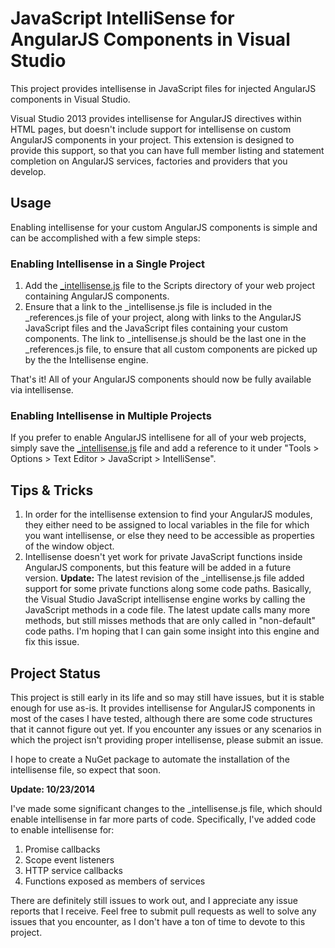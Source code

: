 JavaScript IntelliSense for AngularJS Components in Visual Studio
===================================

This project provides intellisense in JavaScript files for injected AngularJS components in Visual Studio.

Visual Studio 2013 provides intellisense for AngularJS directives within HTML pages, but doesn't include support for intellisense on custom AngularJS components in your project. This extension is designed to provide this support, so that you can have full member listing and statement completion on AngularJS services, factories and providers that you develop.

## Usage

Enabling intellisense for your custom AngularJS components is simple and can be accomplished with a few simple steps:

### Enabling Intellisense in a Single Project

1. Add the [_intellisense.js](https://raw.github.com/jmbledsoe/angularjs-visualstudio-intellisense/master/src/Scripts/_intellisense.js) file to the Scripts directory of your web project containing AngularJS components.
2. Ensure that a link to the _intellisense.js file is included in the _references.js file of your project, along with links to the AngularJS JavaScript files and the JavaScript files containing your custom components. The link to _intellisense.js should be the last one in the _references.js file, to ensure that all custom components are picked up by the the Intellisense engine.

That's it! All of your AngularJS components should now be fully available via intellisense.

### Enabling Intellisense in Multiple Projects

If you prefer to enable AngularJS intellisene for all of your web projects, simply save the [_intellisense.js](https://raw.github.com/jmbledsoe/angularjs-visualstudio-intellisense/master/src/Scripts/_intellisense.js) file and add a reference to it under "Tools > Options > Text Editor > JavaScript > IntelliSense".

## Tips & Tricks

1. In order for the intellisense extension to find your AngularJS modules, they either need to be assigned to local variables in the file for which you want intellisense, or else they need to be accessible as properties of the window object.
2. Intellisense doesn't yet work for private JavaScript functions inside AngularJS components, but this feature will be added in a future version. **Update:** The latest revision of the _intellisense.js file added support for some private functions along some code paths. Basically, the Visual Studio JavaScript intellisense engine works by calling the JavaScript methods in a code file. The latest update calls many more methods, but still misses methods that are only called in "non-default" code paths. I'm hoping that I can gain some insight into this engine and fix this issue.

## Project Status

This project is still early in its life and so may still have issues, but it is stable enough for use as-is. It provides intellisense for AngularJS components in most of the cases I have tested, although there are some code structures that it cannot figure out yet. If you encounter any issues or any scenarios in which the project isn't providing proper intellisense, please submit an issue.

I hope to create a NuGet package to automate the installation of the intellisense file, so expect that soon.

**Update: 10/23/2014**

I've made some significant changes to the _intellisense.js file, which should enable intellisense in far more parts of code. Specifically, I've added code to enable intellisense for:

1. Promise callbacks
2. Scope event listeners
3. HTTP service callbacks
4. Functions exposed as members of services

There are definitely still issues to work out, and I appreciate any issue reports that I receive. Feel free to submit pull requests as well to solve any issues that you encounter, as I don't have a ton of time to devote to this project.
